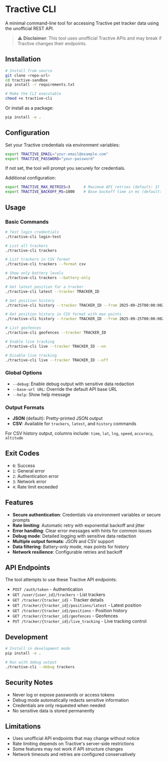 # Tractive CLI

A minimal command-line tool for accessing Tractive pet tracker data using the unofficial REST API.

> ⚠️ **Disclaimer**: This tool uses unofficial Tractive APIs and may break if Tractive changes their endpoints.

## Installation

```bash
# Install from source
git clone <repo-url>
cd tractive-sandbox
pip install -r requirements.txt

# Make the CLI executable
chmod +x tractive-cli
```

Or install as a package:
```bash
pip install -e .
```

## Configuration

Set your Tractive credentials via environment variables:
```bash
export TRACTIVE_EMAIL="your-email@example.com"
export TRACTIVE_PASSWORD="your-password"
```

If not set, the tool will prompt you securely for credentials.

Additional configuration:
```bash
export TRACTIVE_MAX_RETRIES=3      # Maximum API retries (default: 3)
export TRACTIVE_BACKOFF_MS=1000    # Base backoff time in ms (default: 1000)
```

## Usage

### Basic Commands

```bash
# Test login credentials
./tractive-cli login-test

# List all trackers
./tractive-cli trackers

# List trackers in CSV format
./tractive-cli trackers --format csv

# Show only battery levels
./tractive-cli trackers --battery-only

# Get latest position for a tracker
./tractive-cli latest --tracker TRACKER_ID

# Get position history
./tractive-cli history --tracker TRACKER_ID --from 2025-09-25T00:00:00Z --to 2025-09-26T00:00:00Z

# Get position history in CSV format with max points
./tractive-cli history --tracker TRACKER_ID --from 2025-09-25T00:00:00Z --to 2025-09-26T00:00:00Z --format csv --max-points 1000

# List geofences
./tractive-cli geofences --tracker TRACKER_ID

# Enable live tracking
./tractive-cli live --tracker TRACKER_ID --on

# Disable live tracking
./tractive-cli live --tracker TRACKER_ID --off
```

### Global Options

- `--debug`: Enable debug output with sensitive data redaction
- `--base-url URL`: Override the default API base URL
- `--help`: Show help message

### Output Formats

- **JSON** (default): Pretty-printed JSON output
- **CSV**: Available for `trackers`, `latest`, and `history` commands

For CSV history output, columns include: `time`, `lat`, `lng`, `speed`, `accuracy`, `altitude`

## Exit Codes

- `0`: Success
- `1`: General error
- `2`: Authentication error
- `3`: Network error
- `4`: Rate limit exceeded

## Features

- **Secure authentication**: Credentials via environment variables or secure prompts
- **Rate limiting**: Automatic retry with exponential backoff and jitter
- **Error handling**: Clear error messages with hints for common issues
- **Debug mode**: Detailed logging with sensitive data redaction
- **Multiple output formats**: JSON and CSV support
- **Data filtering**: Battery-only mode, max points for history
- **Network resilience**: Configurable retries and backoff

## API Endpoints

The tool attempts to use these Tractive API endpoints:
- `POST /auth/token` - Authentication
- `GET /user/{user_id}/trackers` - List trackers
- `GET /tracker/{tracker_id}` - Tracker details
- `GET /tracker/{tracker_id}/positions/latest` - Latest position
- `GET /tracker/{tracker_id}/positions` - Position history
- `GET /tracker/{tracker_id}/geofences` - Geofences
- `PUT /tracker/{tracker_id}/live_tracking` - Live tracking control

## Development

```bash
# Install in development mode
pip install -e .

# Run with debug output
./tractive-cli --debug trackers
```

## Security Notes

- Never log or expose passwords or access tokens
- Debug mode automatically redacts sensitive information
- Credentials are only requested when needed
- No sensitive data is stored permanently

## Limitations

- Uses unofficial API endpoints that may change without notice
- Rate limiting depends on Tractive's server-side restrictions
- Some features may not work if API structure changes
- Network timeouts and retries are configured conservatively